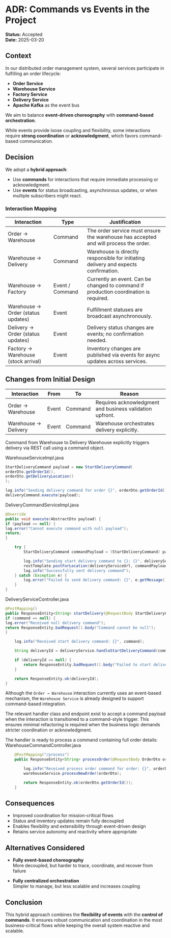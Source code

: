 # ADR: Commands vs Events in the  Project

**Status:** Accepted  
**Date:** 2025-03-20

## Context

In our distributed order management system, several services participate in fulfilling an order lifecycle:

- **Order Service**
- **Warehouse Service**
- **Factory Service**
- **Delivery Service**
- **Apache Kafka** as the event bus

We aim to balance **event-driven choreography** with **command-based orchestration**.

While events provide loose coupling and flexibility, some interactions require **strong coordination** or **acknowledgment**, which favors command-based communication.

## Decision

We adopt a **hybrid approach**:

- Use **commands** for interactions that require immediate processing or acknowledgment.
- Use **events** for status broadcasting, asynchronous updates, or when multiple subscribers might react.

### Interaction Mapping

| Interaction                             | Type       | Justification                                                                 |
|----------------------------------------|------------|-------------------------------------------------------------------------------|
| Order → Warehouse                      | Command    | The order service must ensure the warehouse has accepted and will process the order. |
| Warehouse → Delivery                   | Command    | Warehouse is directly responsible for initiating delivery and expects confirmation. |
| Warehouse → Factory                    | Event / Command | Currently an event. Can be changed to command if production coordination is required. |
| Warehouse → Order (status updates)     | Event      | Fulfillment statuses  are broadcast asynchronously. |
| Delivery → Order (status updates)      | Event      | Delivery status changes  are events; no confirmation needed. |
| Factory → Warehouse (stock arrival)    | Event      | Inventory changes are published via events for async updates across services. |

## Changes from Initial Design

| Interaction              | From  | To     | Reason                                                   |
|--------------------------|-------|--------|----------------------------------------------------------|
| Order → Warehouse        | Event | Command | Requires acknowledgment and business validation upfront. |
| Warehouse → Delivery     | Event | Command | Warehouse orchestrates delivery explicitly.              |

Command from Warehouse to Delivery
Warehouse explicitly triggers delivery via REST call using a command object.

WarehouseServiceImpl.java
```java
StartDeliveryCommand payload = new StartDeliveryCommand(
orderDto.getOrderId(),
orderDto.getDeliveryLocation()
);

log.info("Sending delivery command for order {}", orderDto.getOrderId());
deliveryCommand.execute(payload);
```
DeliveryCommandServiceImpl.java
```java
@Override
public void execute(AbstractDto payload) {
if (payload == null) {
log.error("Cannot execute command with null payload");
return;
}

    try {
        StartDeliveryCommand commandPayload = (StartDeliveryCommand) payload;

        log.info("Sending start delivery command to {}: {}", deliveryServiceUrl, commandPayload);
        restTemplate.postForLocation(deliveryServiceUrl, commandPayload);
        log.info("Successfully sent delivery command");
    } catch (Exception e) {
        log.error("Failed to send delivery command: {}", e.getMessage(), e);
    }
}
```
DeliveryServiceController.java
```java
@PostMapping()
public ResponseEntity<String> startDelivery(@RequestBody StartDeliveryCommand command) {
if (command == null) {
log.error("Received null delivery command");
return ResponseEntity.badRequest().body("Command cannot be null");
}

    log.info("Received start delivery command: {}", command);

    String deliveryId = deliveryService.handleStartDeliveryCommand(command);

    if (deliveryId == null) {
        return ResponseEntity.badRequest().body("Failed to start delivery");
    }

    return ResponseEntity.ok(deliveryId);
}
```

Although the `Order → Warehouse` interaction currently uses an event-based mechanism, the `Warehouse Service` is already designed to support command-based integration.

The relevant handler class and endpoint exist to accept a command payload when the interaction is transitioned to a command-style trigger. This ensures minimal refactoring is required when the business logic demands stricter coordination or acknowledgment.

The handler is ready to process a command containing full order details:
WarehouseCommandController.java
```java
    @PostMapping("/process")
    public ResponseEntity<String> processOrder(@RequestBody OrderDto orderDto) {

        log.info("Received process order command for order: {}", orderDto.getOrderId());
        warehouseService.processNewOrder(orderDto);

        return ResponseEntity.ok(orderDto.getOrderId());
    }
```
## Consequences

- Improved coordination for mission-critical flows
- Status and inventory updates remain fully decoupled
- Enables flexibility and extensibility through event-driven design
- Retains service autonomy and reactivity where appropriate

## Alternatives Considered

- **Fully event-based choreography**  
More decoupled, but harder to trace, coordinate, and recover from failure

- **Fully centralized orchestration**  
Simpler to manage, but less scalable and increases coupling

## Conclusion

This hybrid approach combines the **flexibility of events** with the **control of commands**. It ensures robust communication and coordination in the most business-critical flows while keeping the overall system reactive and scalable.
